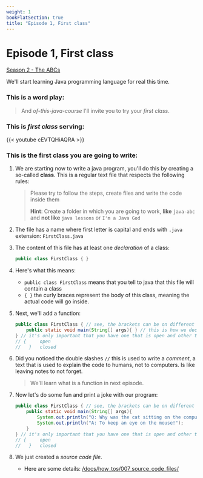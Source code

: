 ```yaml
---
weight: 1
bookFlatSection: true
title: "Episode 1, First class"
---
```


# Episode 1, First class

[Season 2 - The ABCs](/docs/java/season_2/)

We'll start learning Java programming language for real this time.

### This is a word play:

> And *of-this-java-course* I'll invite you to try your *first class*.

### This is *first class* serving:

{{< youtube cEVTQHiAQRA >}}

### This is the first class you are going to write:

1. We are starting now to write a java program, you'll do this by creating a so-called **class**.
This is a regular text file that respects the following rules:

    > Please try to follow the steps, create files and write the code inside them
    >
    > **Hint**: Create a folder in which you are going to work, **like** `java-abc` and **not like** `java lessons` or `I'm a Java God`

1. The file has a name where first letter is capital and ends with `.java` extension: `FirstClass.java`
1. The content of this file has at least one *declaration* of a class:
    ```java
    public class FirstClass { }
    ```
1. Here's what this means:
    - `public class FirstClass` means that you tell to java that this file will contain a class
    - `{ }` the curly braces represent the body of this class, meaning the actual code will go inside.
1. Next, we'll add a function:
    ```java
    public class FirstClass { // see, the brackets can be on different lines 
        public static void main(String[] args){ } // this is how we declare a function
    } // it's only important that you have one that is open and other that is closed
    // {     open
    //   }   closed
    ```
1. Did you noticed the double slashes `//` this is used to write a *comment*, a text that is used to explain the code 
to humans, not to computers. Is like leaving notes to not forget.
    > We'll learn what is a function in next episode.
1. Now let's do some fun and print a joke with our program:
    ```java
    public class FirstClass { // see, the brackets can be on different lines 
        public static void main(String[] args){
            System.out.println("Q: Why was the cat sitting on the computer?");
            System.out.println("A: To keep an eye on the mouse!");
        }
    } // it's only important that you have one that is open and other that is closed
    // {     open
    //   }   closed
    ```
1. We just created a *source code file*. 
    - Here are some details: [/docs/how_tos/007_source_code_files/](/docs/how_tos/007_source_code_files/)